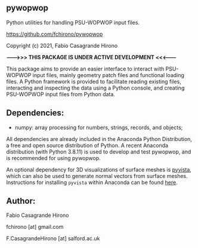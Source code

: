 ## pywopwop
 Python utilities for handling PSU-WOPWOP input files.
 
 https://github.com/fchirono/pywopwop

Copyright (c) 2021, Fabio Casagrande Hirono


**--->>> THIS PACKAGE IS UNDER ACTIVE DEVELOPMENT <<<---**


This package aims to provide an easier interface to interact with PSU-WOPWOP input files, mainly geometry patch files and functional loading files. A Python framework is provided to facilitate reading existing files, interacting and inspecting the data using a Python console, and creating PSU-WOPWOP input files from Python data.

## Dependencies:
* numpy: array processing for numbers, strings, records, and objects;

All dependencies are already included in the Anaconda Python Distribution, a free and open source distribution of Python. A recent Anaconda distribution (with Python 3.8.11) is used to develop and test pywopwop, and is recommended for using pywopwop.

An optional dependency for 3D visualizations of surface meshes is [pyvista](https://www.pyvista.org/), which can also be used to generate normal vectors from surface meshes. Instructions for installing `pyvista` within Anaconda can be found [here](https://anaconda.org/conda-forge/pyvista).


## Author:
Fabio Casagrande Hirono

fchirono [at] gmail.com

F.CasagrandeHirono [at] salford.ac.uk
